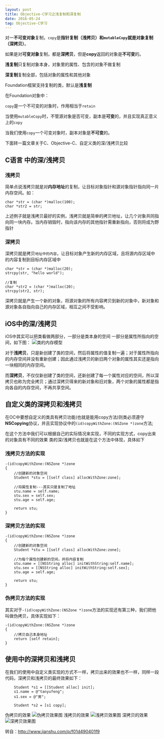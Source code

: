 ```yaml
---
layout: post
title: Objective-C学习之浅复制和深复制
date: 2016-05-24
tag: Objective-C学习
---
```


对一**不可变对象**复制，`copy`是**指针复制（浅拷贝）**和`mutableCopy`就是**对象复制（深拷贝）**。

如果是对**可变对象**复制，都是**深拷贝**，但是**copy**返回的对象是**不可变**的。

**浅复制**只复制对象本身，对象里的属性、包含的对象不做复制

**深复制**复制全部，包括对象的属性和其他对象

Foundation框架支持复制的类，默认是**浅复制**

在Foundation对象中：

`copy`是一个不可变的对象时，作用相当于`retain`

当使用`mutableCopy`时，不管源对象是否可变，副本是**可变**的，并且实现真正意义上的`copy`

当我们使用`copy`一个可变对象时，副本对象是**不可变**的。

下面转一篇文章关于C、Objective-C、自定义类的深/浅拷贝比较
## C语言 中的深/浅拷贝

### 浅拷贝

简单点说浅拷贝就是对**内存地址**的复制，让目标对象指针和源对象指针指向同一片内存空间。如：

```
char *str = (char *)malloc(100);
char *str2 = str;
```

上述例子就是浅拷贝最好的实例，浅拷贝就是简单的拷贝地址，让几个对象共同指向同一块内存。当内存销毁时，指向该内存的其他指针需重新指向，否则将成为野指针

### 深拷贝

深拷贝就是拷贝`地址中的内容`，让目标对象产生新的内存区域，且将源内存区域中的内容复制到目标内存区域中

```
char *str = (char *)malloc(20);
strcpy(str, "hello world");

//复制
char *str2 = (char *)malloc(20);
strcpy(str2, str);
```

深拷贝就是产生一个新的对象，将源对象的所有内容拷贝到新的对象中，新对象和源对象各自指向自己的内存区域，相互之间不受影响。

## iOS中的深/浅拷贝

iOS中其实可以把类看做两部分，一部分是类本身的空间 一部分是属性所指向的空间，如下图：
![类的内存模型](http://img.blog.csdn.net/20171017173418186?watermark/2/text/aHR0cDovL2Jsb2cuY3Nkbi5uZXQveXh5czAx/font/5a6L5L2T/fontsize/400/fill/I0JBQkFCMA==/dissolve/70/gravity/SouthEast)

对于**浅拷贝**，只是新创建了类的空间，然后将属性的值复制一遍；对于属性所指向的内存空间并没有重新创建；因此通过浅拷贝的新旧两个对象的属性其实还是指向一块相同的内存空间。

而**深拷贝**，不仅仅新创建了类的空间，还新创建了每一个属性对应的空间，所以深拷贝也称为完全拷贝；通过深拷贝得来的新对象和旧对象，两个对象的属性都是指向各自的内存空间，不再共享空间。

## 自定义类的深拷贝和浅拷贝

在OC中要想自定义的类具有拷贝功能(也就是能用copy方法)则类必须遵守**NSCopying**协议，并且实现协议中的`(id)copyWithZone:(NSZone *)zone`方法;

在这个方法中我们可以根据自己的实际情况来实现，不同的实现方式，copy出来的对象具有不同的效果
类的深/浅拷贝也就是在这个方法中体现，具体如下

### 浅拷贝方法的实现

```
-(id)copyWithZone:(NSZone *)zone
{
    //创建新的对象空间
    Student *stu = [[self class] allocWithZone:zone];

    //将属性复制---其实只是复制了地址
    stu.name = self.name;
    stu.sex = self.sex;
    stu.age = self.age;

    return stu;
}
```

### 深拷贝方法的实现

```
-(id)copyWithZone:(NSZone *)zone
{
    //创建新的对象空间
    Student *stu = [[self class] allocWithZone:zone];

    //为每个属性创建新的空间，并将内容复制
    stu.name = [[NSString alloc] initWithString:self.name];
    stu.sex = [[NSString alloc] initWithString:self.sex];
    stu.age = self.age;

    return stu;
}
```

### 伪拷贝方法的实现

其实对于`-(id)copyWithZone:(NSZone *)zone`方法的实现还有第三种，我们把他叫做伪拷贝，具体实现如下：

```
-(id)copyWithZone:(NSZone *)zone
{
    //拷贝自己本身地址
    return [self retain];
}
```

## 使用中的深拷贝和浅拷贝

在我们的使用中自定义类实现的方式不一样，拷贝出来的效果也不一样，同样一段代码，深拷贝和浅拷贝的最终效果如下：

```
    Student *s1 = [[Student alloc] init];
    s1.name = @"tanyufeng";
    s1.sex = @"男";

    Student *s2 = [s1 copy];
```

伪拷贝的效果
![伪拷贝效果图](http://img.blog.csdn.net/20171017173702033?watermark/2/text/aHR0cDovL2Jsb2cuY3Nkbi5uZXQveXh5czAx/font/5a6L5L2T/fontsize/400/fill/I0JBQkFCMA==/dissolve/70/gravity/SouthEast)
浅拷贝的效果
![浅拷贝效果图](http://img.blog.csdn.net/20171017173725918?watermark/2/text/aHR0cDovL2Jsb2cuY3Nkbi5uZXQveXh5czAx/font/5a6L5L2T/fontsize/400/fill/I0JBQkFCMA==/dissolve/70/gravity/SouthEast)
深拷贝的效果
![深拷贝效果图](http://img.blog.csdn.net/20171017173745504?watermark/2/text/aHR0cDovL2Jsb2cuY3Nkbi5uZXQveXh5czAx/font/5a6L5L2T/fontsize/400/fill/I0JBQkFCMA==/dissolve/70/gravity/SouthEast)


转自：http://www.jianshu.com/p/f01d490401f9

